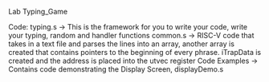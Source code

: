 Lab Typing_Game

Code: 
typing.s -> This is the framework for you to write your code, write your typing, random and handler functions 
common.s -> RISC-V code that takes in a text file and parses the lines into an array, another array is created that contains pointers to the beginning of every phrase. iTrapData is created and the address is placed into the utvec register
Code Examples -> Contains code demonstrating the Display Screen, displayDemo.s
